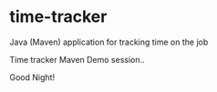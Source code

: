 # time-tracker
Java (Maven) application for tracking time on the job

Time tracker
Maven Demo session..


Good Night!
